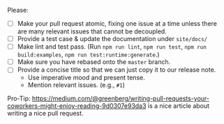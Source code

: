 Please:
- [ ] Make your pull request atomic, fixing one issue at a time unless there are many relevant issues that cannot be decoupled.
- [ ] Provide a test case & update the documentation under `site/docs/`
- [ ] Make lint and test pass. (Run `npm run lint`, `npm run test`, `npm run build:examples`, `npm run test:runtime:generate`.)
- [ ] Make sure you have rebased onto the `master` branch.
- [ ] Provide a concise title so that we can just copy it to our release note.
  - Use imperative mood and present tense.
  - Mention relevant issues. (e.g., `#1`)
  
Pro-Tip: https://medium.com/@greenberg/writing-pull-requests-your-coworkers-might-enjoy-reading-9d0307e93da3 is a nice article about writing a nice pull request.

